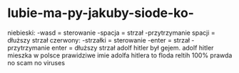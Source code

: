 # lubie-ma-py-jakuby-siode-ko-
niebieski: -wasd = sterowanie -spacja = strzał -przytrzymanie spacji = dłuższy strzał  czerwony: -strzałki = sterowanie -enter = strzał -przytrzymanie enter = dłuższy strzał    adolf hitler był gejem. adolf hitler mieszka w polsce prawidziwe imie adolfa hitlera to floda reltih 100% prawda no scam no viruses
